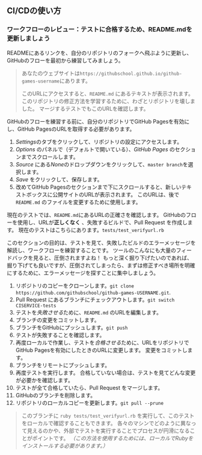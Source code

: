 ## CI/CDの使い方

### ワークフローのレビュー：テストに合格するため、README.mdを更新しましょう

READMEにあるリンクを、自分のリポジトリのフォークへ飛ぶように更新し、GitHubのフローを最初から練習してみましょう。

> あなたのウェブサイトは`https://githubschool.github.io/github-games-username`にあります。
>
> このURLにアクセスすると、`README.md` にあるテキストが表示されます。 このリポジトリの修正方法を学習するために、わざとリポジトリを壊しました。 マージするテストでもこのURLを確認します。

GitHubのフローを練習する前に、自分のリポジトリでGitHub Pagesを有効にし、GitHub PagesのURLを取得する必要があります。

1. *Settings*のタブをクリックして、リポジトリの設定にアクセスします。
2. *Options* のパネルで（デフォルトで開いている）、*GitHub Pages* のセクションまでスクロールします。
3. *Source* にある*None*のドロップダウンをクリックして、`master branch`を選択します。
4. *Save* をクリックして、保存します。
5. 改めてGitHub Pagesのセクションまで下にスクロールすると、新しいテキストボックスに公開サイトのURLが表示されます。 このURLは、後で`README.md` のファイルを変更するために使用します。

現在のテストでは、`README.md`にあるURLの正確さを確認します。 GitHubのフローを使用し、URLが**正しくなく** 、失敗するビルドで、Pull Request を作成します。 現在のテストはこちらにあります。`tests/test_verifyurl.rb`

このセクションの目的は、テストを見て、失敗したビルドのエラーメッセージを解読し、ワークフローを練習することです。 ツールのこんなにも大量のフィードバックを見ると、圧倒されますよね！ もっと深く掘り下げたいのであれば、掘り下げても良いですが、圧倒されてしまったら、まずは修正すべき場所を明確にするために、エラーメッセージを探すことに集中しましょう。

1. リポジトリのコピーをクローンします。`git clone https://github.com/githubschool/github-games-USERNAME.git`.
2. Pull Request にあるブランチにチェックアウトします。`git switch CISERVICE-tests`
3. テストを*失敗させる*ために、`README.md` のURLを編集します。
4. ブランチの変更をコミットします。
5. ブランチをGitHubにプッシュします。`git push`
6. テストが失敗することを確認します。
7. 再度ローカルで作業し、テストを*合格させる*ために、URLをリポジトリでGitHub Pagesを有効にしたときのURLに変更します。 変更をコミットします。
8. ブランチをリモートにプッシュします。
9. 再度テストを実行します。 合格していない場合は、テストを見てどんな変更が必要かを確認します。
10. テストが全て合格していたら、Pull Request をマージします。
11. GitHubのブランチを削除します。
12. リポジトリのローカルコピーを更新します。`git pull --prune`

> このブランチに `ruby tests/test_verifyurl.rb` を実行して、このテストをローカルで確認することもできます。 各々のマシンでどのように異なって見えるのかや、外部でテストを実行することでプロセスが円滑になることがポイントです。 *（この方法を使用するためには、ローカルでRubyをインストールする必要があります。）*